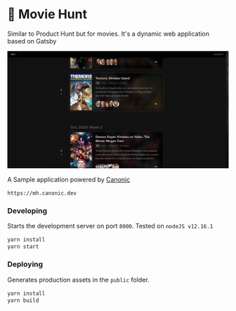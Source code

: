 # 🍿 Movie Hunt
Similar to Product Hunt but for movies. It's a dynamic web application based on Gatsby

![Screenshot](./screenshot.png)


A Sample application powered by [Canonic](https://canonic.dev)
<br/>

```
https://mh.canonic.dev
```

### Developing
Starts the development server on port `8000`.
Tested on `nodeJS v12.16.1`
```
yarn install
yarn start
```

### Deploying
Generates production assets in the `public` folder.
```
yarn install
yarn build
```
